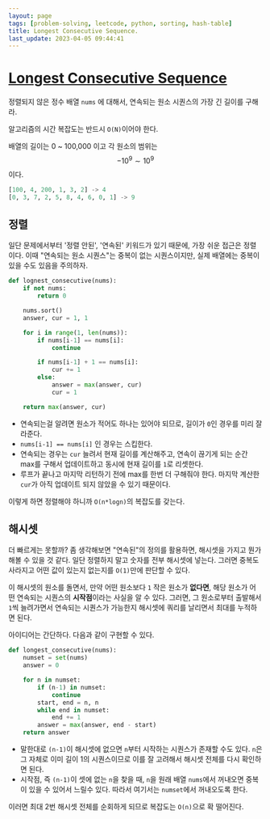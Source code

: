 ```yaml
---
layout: page
tags: [problem-solving, leetcode, python, sorting, hash-table]
title: Longest Consecutive Sequence.
last_update: 2023-04-05 09:44:41
---
```


# [Longest Consecutive Sequence](https://leetcode.com/problems/longest-consecutive-sequence/)
 정렬되지 않은 정수 배열 `nums` 에 대해서, 연속되는 원소 시퀀스의 가장
 긴 길이를 구해라.

 알고리즘의 시간 복잡도는 반드시 `O(N)`이어야 한다.

 배열의 길이는 0 ~ 100,000 이고 각 원소의 범위는 $$ -10^9 \sim
 10^9$$이다.

```python
[100, 4, 200, 1, 3, 2] -> 4
[0, 3, 7, 2, 5, 8, 4, 6, 0, 1] -> 9
```

## 정렬
 일단 문제에서부터 '정렬 안된', '연속된' 키워드가 있기 때문에, 가장
 쉬운 접근은 정렬이다. 이때 "연속되는 원소 시퀀스"는 중복이 없는
 시퀀스이지만, 실제 배열에는 중복이 있을 수도 있음을 주의하자.

```python
def lognest_consecutive(nums):
    if not nums:
        return 0

    nums.sort()
    answer, cur = 1, 1

    for i in range(1, len(nums)):
        if nums[i-1] == nums[i]:
            continue

        if nums[i-1] + 1 == nums[i]:
            cur += 1
        else:
            answer = max(answer, cur)
            cur = 1

    return max(answer, cur)
```
 - 연속되는걸 알려면 원소가 적어도 하나는 있어야 되므로, 길이가 `0`인
   경우를 미리 잘라준다.
 - `nums[i-1] == nums[i]` 인 경우는 스킵한다.
 - 연속되는 경우는 `cur` 늘려서 현재 길이를 계산해주고, 연속이 끊기게
   되는 순간 max를 구해서 업데이트하고 동시에 현재 길이를 `1`로
   리셋한다.
 - 루프가 끝나고 마지막 리턴하기 전에 max를 한번 더 구해줘야
   한다. 마지막 계산한 `cur`가 아직 업데이트 되지 않았을 수 있기
   때문이다.

 이렇게 하면 정렬해야 하니까 `O(n*logn)`의 복잡도를 갖는다.

## 해시셋
 더 빠르게는 못할까? 좀 생각해보면 "연속된"의 정의를 활용하면,
 해시셋을 가지고 뭔가 해볼 수 있을 것 같다. 일단 정렬하지 말고 숫자를
 전부 해시셋에 넣는다. 그러면 중복도 사라지고 어떤 값이 있는지
 없는지를 `O(1)`만에 판단할 수 있다.

 이 해시셋의 원소를 돌면서, 만약 어떤 원소보다 `1` 작은 원소가
 **없다면**, 해당 원소가 어떤 연속되는 시퀀스의 **시작점**이라는
 사실을 알 수 있다. 그러면, 그 원소로부터 출발해서 `1`씩 늘려가면서
 연속되는 시퀀스가 가능한지 해시셋에 쿼리를 날리면서 최대를 누적하면
 된다.

 아이디어는 간단하다. 다음과 같이 구현할 수 있다.

```python
def longest_consecutive(nums):
    numset = set(nums)
    answer = 0

    for n in numset:
        if (n-1) in numset:
            continue
        start, end = n, n
        while end in numset:
            end += 1
        answer = max(answer, end - start)
    return answer
```
 - 말한대로 `(n-1)`이 해시셋에 없으면 `n`부터 시작하는 시퀀스가 존재할
   수도 있다. `n`은 그 자체로 이미 길이 1의 시퀀스이므로 이를 잘
   고려해서 해시셋 전체를 다시 확인하면 된다.
 - 시작점, 즉 `(n-1)`이 셋에 없는 `n`을 찾을 때, `n`을 원래 배열
   `nums`에서 꺼내오면 중복이 있을 수 있어서 느릴수 있다. 따라서
   여기서는 `numset`에서 꺼내오도록 한다.

 이러면 최대 2번 해시셋 전체를 순회하게 되므로 복잡도는 `O(n)`으로 확
 떨어진다.
